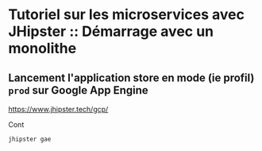 # Tutoriel sur les microservices avec JHipster :: Démarrage avec un monolithe

## Lancement l'application store en mode (ie profil) `prod` sur Google App Engine

https://www.jhipster.tech/gcp/

Cont
```bash
jhipster gae
```
